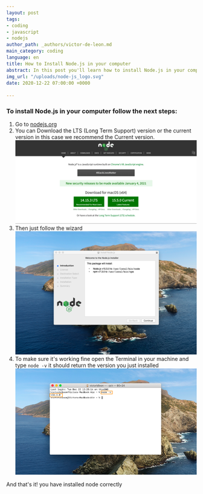 ```yaml
---
layout: post
tags:
- coding
- javascript
- nodejs
author_path: _authors/victor-de-leon.md
main_category: coding
language: en
title: How to Install Node.js in your computer
abstract: In this post you'll learn how to install Node.js in your computer
img_url: "/uploads/node-js_logo.svg"
date: 2020-12-22 07:00:00 +0000

---
```

### To install Node.js in your computer follow the next steps:

1. Go to [nodejs.org](www.nodejs.org)
2. You can Download the LTS (Long Term Support) version or the current version in this case we recommend the Current version.![](/uploads/screen-shot-2020-12-22-at-2-49-37-pm.png)
3. Then just follow the wizard ![](/uploads/screen-shot-2020-12-22-at-2-52-12-pm.png)
4. To make sure it's working fine open the Terminal in your machine and type `node -v` it should return the version you just installed ![](/uploads/screen-shot-2020-12-22-at-3-02-09-pm.png)

And that's it! you have installed node correctly
